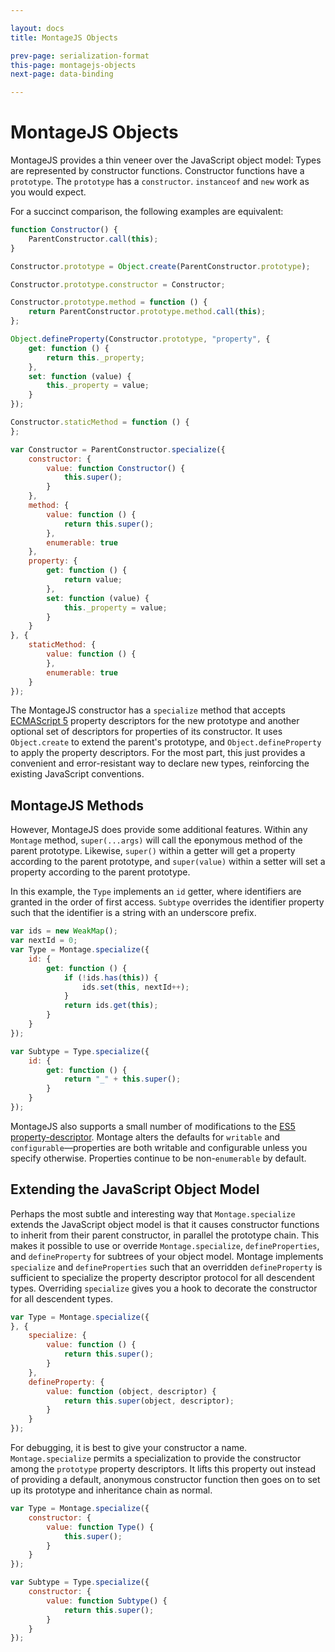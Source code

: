 ```yaml
---

layout: docs
title: MontageJS Objects

prev-page: serialization-format
this-page: montagejs-objects
next-page: data-binding

---
```


# MontageJS Objects

MontageJS provides a thin veneer over the JavaScript object model: Types are represented by constructor functions. Constructor functions have a `prototype`. The `prototype` has a `constructor`. `instanceof` and `new` work as you would expect.

For a succinct comparison, the following examples are equivalent:

```javascript
function Constructor() {
    ParentConstructor.call(this);
}

Constructor.prototype = Object.create(ParentConstructor.prototype);

Constructor.prototype.constructor = Constructor;

Constructor.prototype.method = function () {
    return ParentConstructor.prototype.method.call(this);
};

Object.defineProperty(Constructor.prototype, "property", {
    get: function () {
        return this._property;
    },
    set: function (value) {
        this._property = value;
    }
});

Constructor.staticMethod = function () {
};
```

```javascript
var Constructor = ParentConstructor.specialize({
    constructor: {
        value: function Constructor() {
            this.super();
        }
    },
    method: {
        value: function () {
            return this.super();
        },
        enumerable: true
    },
    property: {
        get: function () {
            return value;
        },
        set: function (value) {
            this._property = value;
        }
    }
}, {
    staticMethod: {
        value: function () {
        },
        enumerable: true
    }
});
```

The MontageJS constructor has a `specialize` method that accepts <a href="http://ecma-international.org/ecma-262/5.1/#sec-8.6" target="_blank">ECMAScript 5</a> property descriptors for the new prototype and another optional set of descriptors for properties of its constructor. It uses `Object.create` to extend the parent's prototype, and `Object.defineProperty` to apply the property descriptors. For the most part, this just provides a convenient and error-resistant way to declare new types, reinforcing the existing JavaScript conventions.

## MontageJS Methods
However, MontageJS does provide some additional features. Within any `Montage` method, `super(...args)` will call the eponymous method of the parent prototype. Likewise, `super()` within a getter will get a property according to the parent prototype, and `super(value)` within a setter will set a property according to the parent prototype.

In this example, the `Type` implements an `id` getter, where identifiers are granted in the order of first access. `Subtype` overrides the identifier property such that the identifier is a string with an underscore prefix.

```javascript
var ids = new WeakMap();
var nextId = 0;
var Type = Montage.specialize({
    id: {
        get: function () {
            if (!ids.has(this)) {
                ids.set(this, nextId++);
            }
            return ids.get(this);
        }
    }
});

var Subtype = Type.specialize({
    id: {
        get: function () {
            return "_" + this.super();
        }
    }
});
```

MontageJS also supports a small number of modifications to the <a href="https://developer.mozilla.org/en-US/docs/Web/JavaScript/Reference/Global_Objects/Object/defineProperty" target="_blank">ES5 property-descriptor</a>. Montage alters the defaults for `writable` and `configurable`—properties are both writable and configurable unless you specify otherwise. Properties continue to be non-`enumerable` by default.

## Extending the JavaScript Object Model
Perhaps the most subtle and interesting way that `Montage.specialize` extends the JavaScript object model is that it causes constructor functions to inherit from their parent constructor, in parallel the prototype chain. This makes it possible to use or override `Montage.specialize`, `defineProperties`, and `defineProperty` for subtrees of your object model. Montage implements `specialize` and `defineProperties` such that an overridden `defineProperty` is sufficient to specialize the property descriptor protocol for all descendent types. Overriding `specialize` gives you a hook to decorate the constructor for all descendent types.

```javascript
var Type = Montage.specialize({
}, {
    specialize: {
        value: function () {
            return this.super();
        }
    },
    defineProperty: {
        value: function (object, descriptor) {
            return this.super(object, descriptor);
        }
    }
});
```

For debugging, it is best to give your constructor a name. `Montage.specialize` permits a specialization to  provide the constructor among the `prototype` property descriptors. It lifts this property out instead of providing a default, anonymous constructor function then goes on to set up its prototype and inheritance chain as normal.

```javascript
var Type = Montage.specialize({
    constructor: {
        value: function Type() {
            this.super();
        }
    }
});

var Subtype = Type.specialize({
    constructor: {
        value: function Subtype() {
            return this.super();
        }
    }
});
```

